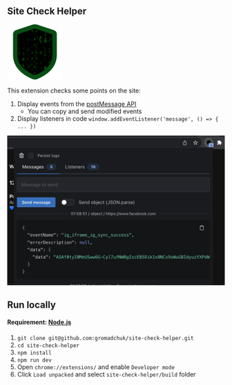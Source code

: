 ## Site Check Helper

<img src="./src/icons/128.png" alt="logo">

This extension checks some points on the site:
1. Display events from the [postMessage API](https://developer.mozilla.org/en-US/docs/Web/API/Window/postMessage)
   * You can copy and send modified events
2. Display listeners in code `window.addEventListener('message', () => { ... })`

<img src="screenshots/popup.png" alt="screenshot">

## Run locally
#### Requirement: [Node.js](https://nodejs.org/en/) 
1. `git clone git@github.com:gromadchuk/site-check-helper.git`
2. `cd site-check-helper`
3. `npm install`
4. `npm run dev`
5. Open `chrome://extensions/` and enable `Developer mode`
6. Click `Load unpacked` and select `site-check-helper/build` folder